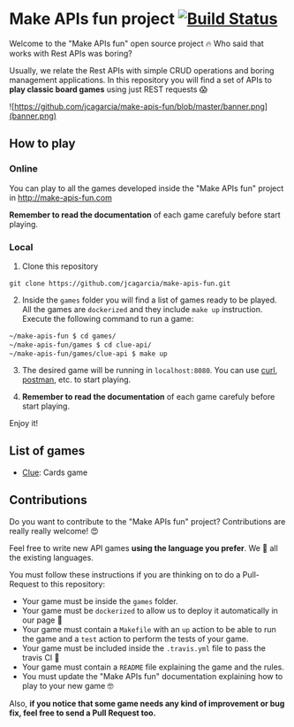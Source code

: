 # Make APIs fun project [![Build Status](https://travis-ci.com/jcagarcia/make-apis-fun.svg?branch=master)](https://travis-ci.com/jcagarcia/make-apis-fun)

Welcome to the "Make APIs fun" open source project 🔥 Who said that works with Rest APIs was boring?

Usually, we relate the Rest APIs with simple CRUD operations and boring management applications. In this repository you will find a set of APIs to **play classic board games** using just REST requests 😱

![https://github.com/jcagarcia/make-apis-fun/blob/master/banner.png](banner.png)

## How to play

### Online

You can play to all the games developed inside the "Make APIs fun" project in http://make-apis-fun.com

**Remember to read the documentation** of each game carefuly before start playing.

### Local

1. Clone this repository
```
git clone https://github.com/jcagarcia/make-apis-fun.git
```
2. Inside the `games` folder you will find a list of games ready to be played. All the games are `dockerized` and they include `make up` instruction. Execute the following command to run a game:
```
~/make-apis-fun $ cd games/
~/make-apis-fun/games $ cd clue-api/
~/make-apis-fun/games/clue-api $ make up
```
3. The desired game will be running in `localhost:8080`. You can use [curl](https://github.com/curl/curl), [postman](https://github.com/postmanlabs), etc. to start playing. 

4. **Remember to read the documentation** of each game carefuly before start playing.

Enjoy it!

## List of games

* [Clue](https://github.com/jcagarcia/make-apis-fun/tree/master/games/clue-api): Cards game

## Contributions

Do you want to contribute to the "Make APIs fun" project? Contributions are really really welcome! 😍

Feel free to write new API games **using the language you prefer**. We 💛 all the existing languages.

You must follow these instructions if you are thinking on to do a Pull-Request to this repository:

* Your game must be inside the `games` folder.
* Your game must be `dockerized` to allow us to deploy it automatically in our page 🙂
* Your game must contain a `Makefile` with an `up` action to be able to run the game and a `test` action to perform the tests of your game.
* Your game must be included inside the `.travis.yml` file to pass the travis CI 🚨
* Your game must contain a `README` file explaining the game and the rules.
* You must update the "Make APIs fun" documentation explaining how to play to your new game 🤓 

Also, **if you notice that some game needs any kind of improvement or bug fix, feel free to send a Pull Request too.**
